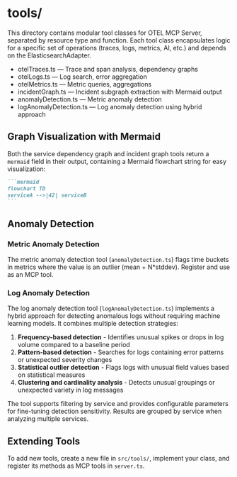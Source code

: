 # tools/

This directory contains modular tool classes for OTEL MCP Server, separated by resource type and function. Each tool class encapsulates logic for a specific set of operations (traces, logs, metrics, AI, etc.) and depends on the ElasticsearchAdapter.

- otelTraces.ts — Trace and span analysis, dependency graphs
- otelLogs.ts   — Log search, error aggregation
- otelMetrics.ts — Metric queries, aggregations
- incidentGraph.ts — Incident subgraph extraction with Mermaid output
- anomalyDetection.ts — Metric anomaly detection
- logAnomalyDetection.ts — Log anomaly detection using hybrid approach

## Graph Visualization with Mermaid

Both the service dependency graph and incident graph tools return a `mermaid` field in their output, containing a Mermaid flowchart string for easy visualization:

````markdown
```mermaid
flowchart TD
serviceA -->|42| serviceB
```
````

## Anomaly Detection

### Metric Anomaly Detection

The metric anomaly detection tool (`anomalyDetection.ts`) flags time buckets in metrics where the value is an outlier (mean + N*stddev). Register and use as an MCP tool.

### Log Anomaly Detection

The log anomaly detection tool (`logAnomalyDetection.ts`) implements a hybrid approach for detecting anomalous logs without requiring machine learning models. It combines multiple detection strategies:

1. **Frequency-based detection** - Identifies unusual spikes or drops in log volume compared to a baseline period
2. **Pattern-based detection** - Searches for logs containing error patterns or unexpected severity changes
3. **Statistical outlier detection** - Flags logs with unusual field values based on statistical measures
4. **Clustering and cardinality analysis** - Detects unusual groupings or unexpected variety in log messages

The tool supports filtering by service and provides configurable parameters for fine-tuning detection sensitivity. Results are grouped by service when analyzing multiple services.

## Extending Tools

To add new tools, create a new file in `src/tools/`, implement your class, and register its methods as MCP tools in `server.ts`.
